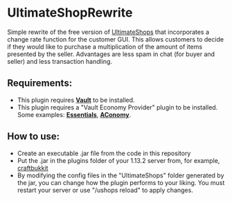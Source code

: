 # UltimateShopRewrite
Simple rewrite of the free version of [UltimateShops](https://www.spigotmc.org/resources/ultimateshops-player-admin-item-shops-1-8-1-15-x-lite.61048/) that incorporates a change rate function for the customer GUI. This allows customers to decide if they would like to purchase a multiplication of the amount of items presented by the seller. Advantages are less spam in chat (for buyer and seller) and less transaction handling.

## Requirements:

- This plugin requires **[Vault](https://dev.bukkit.org/projects/vault)** to be installed.
- This plugin requires a "Vault Economy Provider" plugin to be installed. Some examples: **[Essentials](https://www.spigotmc.org/resources/essentialsx.9089/)**, **[AConomy](https://www.spigotmc.org/resources/aconomy-simple-vault-economy.64569/)**.

## How to use:

- Create an executable .jar file from the code in this repository
- Put the .jar in the plugins folder of your 1.13.2 server from, for example, [craftbukkit](https://getbukkit.org/download/craftbukkit)
- By modifying the config files in the  "UltimateShops" folder generated by the jar, you can change how the  plugin performs to your liking. You must restart your server or use  "/ushops reload" to apply changes.

